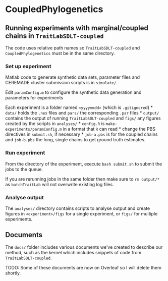 # CoupledPhylogenetics

## Running experiments with marginal/coupled chains in `TraitLabSDLT-coupled`
The code uses  relative path names so `TraitLabSDLT-coupled` and `CoupledPhylogenetics` must be in the same directory.

### Set up experiment
Matlab code to generate synthetic data sets, parameter files and CEREMADE cluster submission scripts is in `simulate/`.

Edit `paramConfig.m` to configure the synthetic data generation and parameters for experiments

Each experiment is a folder named `<yyyymmdd>` (which is `.gitignore`d)
    * `data/` holds the `.nex` files and `pars/` the corresponding `.par` files
    * `output/` contains the output of running `TraitLabSDLT-coupled` and `figs/` any figures created by the scripts in `analyses/`
    * `config.R` is `make-experiments/paramConfig.m` in a format that `R` can read
    * change the PBS directives in `submit.sh`, if necessary
    * `job-a.pbs` is for the coupled chains and `job-b.pbs` the long, single chains to get ground truth estimates.

### Run experiment
From the directory of the experiment, execute `bash submit.sh` to submit the jobs to the queue.

If you are rerunning jobs in the same folder then make sure to `rm output/*` as `batchTraitLab` will not overwrite existing log files.

### Analyse output
The `analyses/` directory contains scripts to analyse output and create figures in `<experiment>/figs` for a single experiment, or `figs/` for multiple experiments.

## Documents
 The `docs/` folder includes various documents we've created to describe our method, such as the kernel which includes snippets of code from `TraitLabSDLT-coupled`.

 TODO: Some of these documents are now on Overleaf so I will delete them shortly.
